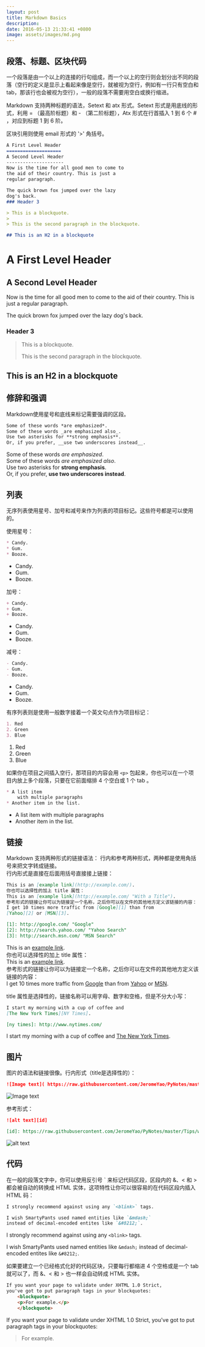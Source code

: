 ```yaml
---
layout: post
title: Markdown Basics
description:
date: 2016-05-13 21:33:41 +0800
image: assets/images/md.png
---
```



## 段落、标题、区块代码


一个段落是由一个以上的连接的行句组成，而一个以上的空行则会划分出不同的段落（空行的定义是显示上看起来像是空行，就被视为空行，例如有一行只有空白和 tab，那该行也会被视为空行），一般的段落不需要用空白或换行缩进。

Markdown 支持两种标题的语法，Setext 和 atx 形式。Setext 形式是用底线的形式，利用 = （最高阶标题）和 - （第二阶标题），Atx 形式在行首插入 1 到 6 个 # ，对应到标题 1 到 6 阶。

区块引用则使用 email 形式的 '>' 角括号。
```markdown
A First Level Header
====================
A Second Level Header
---------------------
Now is the time for all good men to come to
the aid of their country. This is just a
regular paragraph.

The quick brown fox jumped over the lazy
dog's back.
### Header 3

> This is a blockquote.
>
> This is the second paragraph in the blockquote.

## This is an H2 in a blockquote
```

A First Level Header
====================
A Second Level Header
---------------------
Now is the time for all good men to come to
the aid of their country. This is just a
regular paragraph.

The quick brown fox jumped over the lazy
dog's back.
### Header 3

> This is a blockquote.
>   
> This is the second paragraph in the blockquote.

## This is an H2 in a blockquote

## 修辞和强调
Markdown使用星号和底线来标记需要强调的区段。

```markdown
Some of these words *are emphasized*.  
Some of these words _are emphasized also_.  
Use two asterisks for **strong emphasis**.  
Or, if you prefer, __use two underscores instead__.  
```

Some of these words *are emphasized*.  
Some of these words _are emphasized also_.  
Use two asterisks for **strong emphasis**.  
Or, if you prefer, __use two underscores instead__.  


## 列表
无序列表使用星号、加号和减号来作为列表的项目标记。这些符号都是可以使用的。 <p> 使用星号：

```markdown
* Candy.
* Gum.
* Booze.
```

* Candy.
* Gum.
* Booze.

加号：

```markdown
+ Candy.
+ Gum.
+ Booze.
```

+ Candy.
+ Gum.
+ Booze.

减号：

```markdown
- Candy.
- Gum.
- Booze.
```

- Candy.
- Gum.
- Booze.

有序列表则是使用一般数字接着一个英文句点作为项目标记：

```markdown
1. Red
2. Green
3. Blue
```

1. Red
2. Green
3. Blue

如果你在项目之间插入空行，那项目的内容会用 `<p>` 包起来，你也可以在一个项目内放上多个段落，只要在它前面缩排 4 个空白或 1 个 tab 。

```markdown
* A list item
	with multiple paragraphs
* Another item in the list.
```

* A list item
	with multiple paragraphs  
* Another item in the list.  


## 链接

Markdown 支持两种形式的链接语法： 行内和参考两种形式，两种都是使用角括号来把文字转成链接。  
行内形式是直接在后面用括号直接接上链接：

```markdown
This is an [example link](http://example.com/).    
你也可以选择性的加上 title 属性：  
This is an [example link](http://example.com/ "With a Title").  
参考形式的链接让你可以为链接定一个名称，之后你可以在文件的其他地方定义该链接的内容：  
I get 10 times more traffic from [Google][1] than from
[Yahoo][2] or [MSN][3].  

[1]: http://google.com/ "Google"
[2]: http://search.yahoo.com/ "Yahoo Search"
[3]: http://search.msn.com/ "MSN Search"
```

This is an [example link](http://example.com/).    
你也可以选择性的加上 title 属性：  
This is an [example link](http://example.com/ "With a Title").  
参考形式的链接让你可以为链接定一个名称，之后你可以在文件的其他地方定义该链接的内容：  
I get 10 times more traffic from [Google][1] than from
[Yahoo][2] or [MSN][3].  

[1]: http://google.com/ "Google"
[2]: http://search.yahoo.com/ "Yahoo Search"
[3]: http://search.msn.com/ "MSN Search"

title 属性是选择性的，链接名称可以用字母、数字和空格，但是不分大小写：  

```markdown
I start my morning with a cup of coffee and
[The New York Times][NY Times].  

[ny times]: http://www.nytimes.com/
```

I start my morning with a cup of coffee and
[The New York Times][NY Times].  

[ny times]: http://www.nytimes.com/

## 图片
图片的语法和链接很像。行内形式（title是选择性的）：

```markdown
![Image text]( https://raw.githubusercontent.com/JeromeYao/PyNotes/master/Tips/wordcloud.png "Title")
```

![Image text]( https://raw.githubusercontent.com/JeromeYao/PyNotes/master/Tips/wordcloud.png "Title")

参考形式：

```markdown
![alt text][id]

[id]: https://raw.githubusercontent.com/JeromeYao/PyNotes/master/Tips/wordcloud.png "Title"
```

![alt text][id]

[id]: https://raw.githubusercontent.com/JeromeYao/PyNotes/master/Tips/wordcloud.png "Title"

## 代码
在一般的段落文字中，你可以使用反引号 \` 来标记代码区段，区段内的 &、< 和 > 都会被自动的转换成 HTML 实体，这项特性让你可以很容易的在代码区段内插入 HTML 码：

```markdown
I strongly recommend against using any `<blink>` tags.  

I wish SmartyPants used named entities like `&mdash;`
instead of decimal-encoded entites like `&#8212;`.
```

I strongly recommend against using any `<blink>` tags.  

I wish SmartyPants used named entities like `&mdash;`
instead of decimal-encoded entites like `&#8212;`.

如果要建立一个已经格式化好的代码区块，只要每行都缩进 4 个空格或是一个 tab 就可以了，而 &、< 和 > 也一样会自动转成 HTML 实体。

```markdown
If you want your page to validate under XHTML 1.0 Strict,
you've got to put paragraph tags in your blockquotes:
	<blockquote>
	<p>For example.</p>
	</blockquote>
```

If you want your page to validate under XHTML 1.0 Strict,
you've got to put paragraph tags in your blockquotes:
	<blockquote>
	<p>For example.</p>
	</blockquote>
